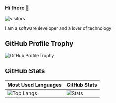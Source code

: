 ### Hi there 👋
 ![visitors](https://page-views.glitch.me/badge?page_id=Birdnation)
 
 I am a software developer and a lover of technology

## GitHub Profile Trophy
![GitHub Profile Trophy](https://github-profile-trophy.vercel.app/?username=BirdNation&row=2&column=3&theme=juicyfresh)

## GitHub Stats
| Most Used Languages | GitHub Stats |
| ------------------- | ------------ |
| ![Top Langs](https://github-readme-stats.vercel.app/api/top-langs/?username=BirdNation&show_icons=true&hide_title=true&hide_border=true&bg_color=0d1117&text_color=f0f6fc&layout=compact) | ![Stats](https://github-readme-stats.vercel.app/api/?username=BirdNation&show_icons=true&hide_title=true&hide_border=true&bg_color=0d1117&text_color=f0f6fc) |






<!--
**Birdnation/Birdnation** is a ✨ _special_ ✨ repository because its `README.md` (this file) appears on your GitHub profile.

Here are some ideas to get you started:

- 🔭 I’m currently working on ...
- 🌱 I’m currently learning ...
- 👯 I’m looking to collaborate on ...
- 🤔 I’m looking for help with ...
- 💬 Ask me about ...
- 📫 How to reach me: ...
- 😄 Pronouns: ...
- ⚡ Fun fact: ...
-->
